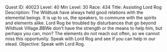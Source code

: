Quest ID: 40023
Level: 40
Min Level: 30
Race: 434
Title: Assisting Lord Rog
Description: The Wildtusk have always held good relations with the elemental beings. It is up to us, the speakers, to commune with the spirits and elements alike. Lord Rog be troubled by disturbances that go beyond Wildtusk Village.$B$BWe don't have the strength or the means to help him, but perhaps you can, mon? The elements do not reach out often, so we cannot miss this opportunity. Speak with Lord Rog and see if you can help in our stead.
Objective: Speak with Lord Rog.
